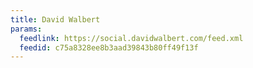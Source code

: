 ```yaml
---
title: David Walbert
params:
  feedlink: https://social.davidwalbert.com/feed.xml
  feedid: c75a8328ee8b3aad39843b80ff49f13f
---
```

